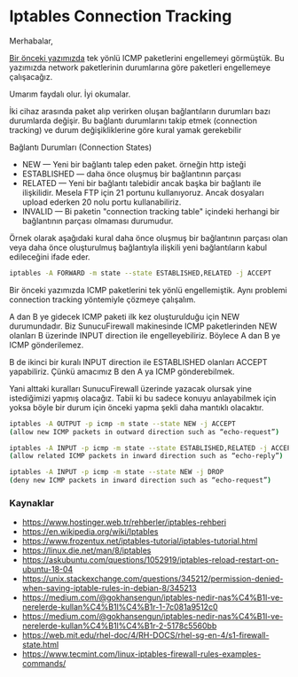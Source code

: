 # Iptables Connection Tracking

Merhabalar,

[Bir önceki yazımızda](9.ICMPBloklamaYonluFiltreleme.md) tek yönlü ICMP paketlerini engellemeyi görmüştük. Bu yazımızda network paketlerinin durumlarına göre paketleri engellemeye çalışacağız.

Umarım faydalı olur. İyi okumalar.

İki cihaz arasında paket alıp verirken oluşan bağlantıların durumları bazı durumlarda değişir. Bu bağlantı durumlarını takip etmek (connection tracking) ve durum değişikliklerine göre kural yamak gerekebilir
 
Bağlantı Durumları (Connection States)

- NEW — Yeni bir bağlantı talep eden paket. örneğin http isteği
- ESTABLISHED — daha önce oluşmuş bir bağlantının parçası
- RELATED — Yeni bir bağlantı talebidir ancak başka bir bağlantı ile ilişkilidir. Mesela FTP için 21 portunu kullanıyoruz. Ancak dosyaları upload ederken 20 nolu portu kullanabiliriz.
- INVALID — Bi paketin "connection tracking table" içindeki herhangi bir bağlantının parçası olmaması durumudur. 

Örnek olarak aşağıdaki kural daha önce oluşmuş bir bağlantının parçası olan veya daha önce oluşturulmuş bağlantıyla ilişkili yeni bağlantıların kabul edileceğini ifade eder.

```bash
iptables -A FORWARD -m state --state ESTABLISHED,RELATED -j ACCEPT
```
Bir önceki yazımızda ICMP paketlerini tek yönlü engellemiştik. Aynı problemi connection tracking yöntemiyle çözmeye çalışalım.

A dan B ye gidecek ICMP paketi ilk kez oluşturulduğu için NEW durumundadır. Biz SunucuFirewall makinesinde ICMP paketlerinden NEW olanları B üzerinde INPUT direction ile engelleyebiliriz. Böylece A dan B ye ICMP gönderilemez. 

B de ikinci bir kuralı INPUT direction ile ESTABLISHED olanları ACCEPT yapabiliriz. Çünkü amacımız B den A ya ICMP gönderebilmek.

Yani alttaki kuralları SunucuFirewall üzerinde yazacak olursak yine istediğimizi yapmış olacağız. Tabii ki bu sadece konuyu anlayabilmek için yoksa böyle bir durum için önceki yapma şekli daha mantıklı olacaktır.

```bash
iptables -A OUTPUT -p icmp -m state --state NEW -j ACCEPT
(allow new ICMP packets in outward direction such as “echo-request”)

iptables -A INPUT -p icmp -m state --state ESTABLISHED,RELATED -j ACCEPT
(allow related ICMP packets in inward direction such as “echo-reply”)

iptables -A INPUT -p icmp -m state --state NEW -j DROP
(deny new ICMP packets in inward direction such as “echo-request”)
```

### Kaynaklar
- https://www.hostinger.web.tr/rehberler/iptables-rehberi
- https://en.wikipedia.org/wiki/Iptables
- https://www.frozentux.net/iptables-tutorial/iptables-tutorial.html
- https://linux.die.net/man/8/iptables
- https://askubuntu.com/questions/1052919/iptables-reload-restart-on-ubuntu-18-04
- https://unix.stackexchange.com/questions/345212/permission-denied-when-saving-iptable-rules-in-debian-8/345213
- https://medium.com/@gokhansengun/iptables-nedir-nas%C4%B1l-ve-nerelerde-kullan%C4%B1l%C4%B1r-1-7c081a9512c0
- https://medium.com/@gokhansengun/iptables-nedir-nas%C4%B1l-ve-nerelerde-kullan%C4%B1l%C4%B1r-2-5178c5560bb
- https://web.mit.edu/rhel-doc/4/RH-DOCS/rhel-sg-en-4/s1-firewall-state.html
- https://www.tecmint.com/linux-iptables-firewall-rules-examples-commands/